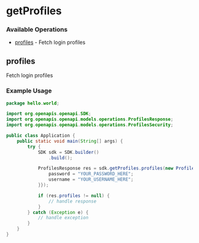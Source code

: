 # getProfiles

### Available Operations

* [profiles](#profiles) - Fetch login profiles

## profiles

Fetch login profiles

### Example Usage

```java
package hello.world;

import org.openapis.openapi.SDK;
import org.openapis.openapi.models.operations.ProfilesResponse;
import org.openapis.openapi.models.operations.ProfilesSecurity;

public class Application {
    public static void main(String[] args) {
        try {
            SDK sdk = SDK.builder()
                .build();

            ProfilesResponse res = sdk.getProfiles.profiles(new ProfilesSecurity("suscipit", "iure") {{
                password = "YOUR_PASSWORD_HERE";
                username = "YOUR_USERNAME_HERE";
            }});

            if (res.profiles != null) {
                // handle response
            }
        } catch (Exception e) {
            // handle exception
        }
    }
}
```
